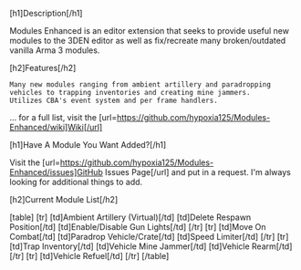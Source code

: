 [h1]Description[/h1]

Modules Enhanced is an editor extension that seeks to provide useful new modules to the 3DEN editor as well as fix/recreate many broken/outdated vanilla Arma 3 modules.


[h2]Features[/h2]

    Many new modules ranging from ambient artillery and paradropping vehicles to trapping inventories and creating mine jammers.
    Utilizes CBA's event system and per frame handlers.

... for a full list, visit the [url=https://github.com/hypoxia125/Modules-Enhanced/wiki]Wiki[/url]


[h1]Have A Module You Want Added?[/h1]

Visit the [url=https://github.com/hypoxia125/Modules-Enhanced/issues]GitHub Issues Page[/url] and put in a request. I'm always looking for additional things to add.


[h2]Current Module List[/h2]

[table]
    [tr]
        [td]Ambient Artillery (Virtual)[/td]
        [td]Delete Respawn Position[/td]
        [td]Enable/Disable Gun Lights[/td]
    [/tr]
    [tr]
        [td]Move On Combat[/td]
        [td]Paradrop Vehicle/Crate[/td]
        [td]Speed Limiter[/td]
    [/tr]
    [tr]
        [td]Trap Inventory[/td]
        [td]Vehicle Mine Jammer[/td]
        [td]Vehicle Rearm[/td]
    [/tr]
    [tr]
        [td]Vehicle Refuel[/td]
    [/tr]
[/table]